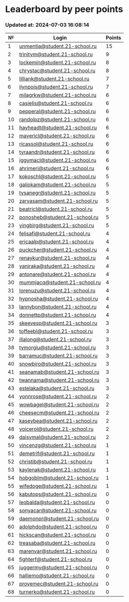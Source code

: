 # Leaderboard by peer points

### Updated at: 2024-07-03 16:08:14

| № | Login | Points |
|---|-------|--------|
|1|unmentia@student.21-school.ru|15|
|2|trinitym@student.21-school.ru|9|
|3|lockemin@student.21-school.ru|8|
|4|chrystac@student.21-school.ru|8|
|5|lilliank@student.21-school.ru|7|
|6|ilynpois@student.21-school.ru|7|
|7|milagrkw@student.21-school.ru|6|
|8|casielis@student.21-school.ru|6|
|9|pepperal@student.21-school.ru|6|
|10|randolpz@student.21-school.ru|6|
|11|hayheadt@student.21-school.ru|6|
|12|mavericl@student.21-school.ru|6|
|13|ricassol@student.21-school.ru|6|
|14|tyraandr@student.21-school.ru|6|
|15|iggymacl@student.21-school.ru|6|
|16|ahrimeri@student.21-school.ru|6|
|17|kokoschl@student.21-school.ru|5|
|18|galiokam@student.21-school.ru|5|
|19|tysanegr@student.21-school.ru|5|
|20|zaryasam@student.21-school.ru|5|
|21|beatricl@student.21-school.ru|5|
|22|ponosheb@student.21-school.ru|5|
|23|yingbirg@student.21-school.ru|5|
|24|felisafi@student.21-school.ru|4|
|25|ericaalp@student.21-school.ru|4|
|26|puckcher@student.21-school.ru|4|
|27|renaykur@student.21-school.ru|4|
|28|yaniraka@student.21-school.ru|4|
|29|antonare@student.21-school.ru|4|
|30|mummjacq@student.21-school.ru|4|
|31|lorenuzu@student.21-school.ru|4|
|32|hypnosha@student.21-school.ru|4|
|33|lannybon@student.21-school.ru|4|
|34|donnettp@student.21-school.ru|4|
|35|skeevesp@student.21-school.ru|3|
|36|toffeebl@student.21-school.ru|3|
|37|illalong@student.21-school.ru|3|
|38|tymorgiu@student.21-school.ru|3|
|39|barramuc@student.21-school.ru|3|
|40|snowbiro@student.21-school.ru|3|
|41|seanamab@student.21-school.ru|3|
|42|twannama@student.21-school.ru|3|
|43|estelaka@student.21-school.ru|3|
|44|yonnrose@student.21-school.ru|2|
|45|wowbagel@student.21-school.ru|2|
|46|cheesecm@student.21-school.ru|2|
|47|kaseybea@student.21-school.ru|2|
|48|voicerol@student.21-school.ru|2|
|49|daisymal@student.21-school.ru|2|
|50|vincenzg@student.21-school.ru|1|
|51|demetrif@student.21-school.ru|1|
|52|christib@student.21-school.ru|1|
|53|kaylenak@student.21-school.ru|1|
|54|hobgoblm@student.21-school.ru|1|
|55|wifedoge@student.21-school.ru|1|
|56|kabutops@student.21-school.ru|0|
|57|leobalda@student.21-school.ru|0|
|58|sonyacar@student.21-school.ru|0|
|59|daemonpr@student.21-school.ru|0|
|60|adolphdo@student.21-school.ru|0|
|61|hickscan@student.21-school.ru|0|
|62|treasaba@student.21-school.ru|0|
|63|marenvar@student.21-school.ru|0|
|64|fighterf@student.21-school.ru|0|
|65|juggermy@student.21-school.ru|0|
|66|halliemo@student.21-school.ru|0|
|67|provemec@student.21-school.ru|0|
|68|turnerko@student.21-school.ru|0|
